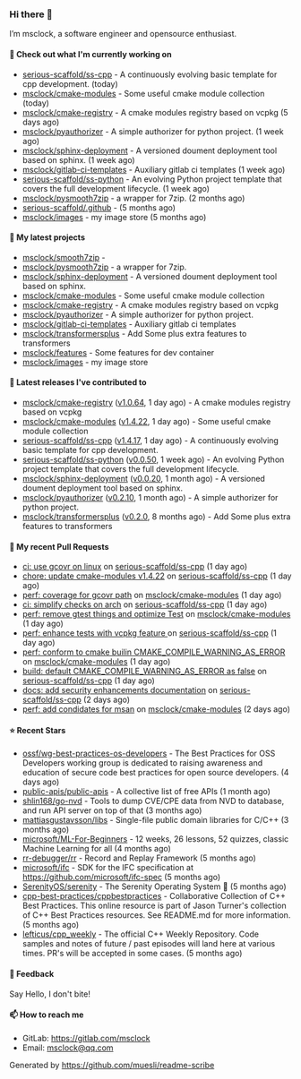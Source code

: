 ### Hi there 👋

I’m msclock, a software engineer and opensource enthusiast.

#### 👷 Check out what I'm currently working on

- [serious-scaffold/ss-cpp](https://github.com/serious-scaffold/ss-cpp) - A continuously evolving basic template for cpp development. (today)
- [msclock/cmake-modules](https://github.com/msclock/cmake-modules) - Some useful cmake module collection (today)
- [msclock/cmake-registry](https://github.com/msclock/cmake-registry) - A cmake modules registry based on vcpkg (5 days ago)
- [msclock/pyauthorizer](https://github.com/msclock/pyauthorizer) - A simple authorizer for python project. (1 week ago)
- [msclock/sphinx-deployment](https://github.com/msclock/sphinx-deployment) - A versioned doument deployment tool based on sphinx. (1 week ago)
- [msclock/gitlab-ci-templates](https://github.com/msclock/gitlab-ci-templates) - Auxiliary gitlab ci templates (1 week ago)
- [serious-scaffold/ss-python](https://github.com/serious-scaffold/ss-python) - An evolving Python project template that covers the full development lifecycle. (1 week ago)
- [msclock/pysmooth7zip](https://github.com/msclock/pysmooth7zip) - a wrapper for 7zip. (2 months ago)
- [serious-scaffold/.github](https://github.com/serious-scaffold/.github) -  (5 months ago)
- [msclock/images](https://github.com/msclock/images) - my image store (5 months ago)

#### 🌱 My latest projects

- [msclock/smooth7zip](https://github.com/msclock/smooth7zip) - 
- [msclock/pysmooth7zip](https://github.com/msclock/pysmooth7zip) - a wrapper for 7zip.
- [msclock/sphinx-deployment](https://github.com/msclock/sphinx-deployment) - A versioned doument deployment tool based on sphinx.
- [msclock/cmake-modules](https://github.com/msclock/cmake-modules) - Some useful cmake module collection
- [msclock/cmake-registry](https://github.com/msclock/cmake-registry) - A cmake modules registry based on vcpkg
- [msclock/pyauthorizer](https://github.com/msclock/pyauthorizer) - A simple authorizer for python project.
- [msclock/gitlab-ci-templates](https://github.com/msclock/gitlab-ci-templates) - Auxiliary gitlab ci templates
- [msclock/transformersplus](https://github.com/msclock/transformersplus) - Add Some plus extra features to transformers
- [msclock/features](https://github.com/msclock/features) - Some features for dev container
- [msclock/images](https://github.com/msclock/images) - my image store

#### 🔭 Latest releases I've contributed to

- [msclock/cmake-registry](https://github.com/msclock/cmake-registry) ([v1.0.64](https://github.com/msclock/cmake-registry/releases/tag/v1.0.64), 1 day ago) - A cmake modules registry based on vcpkg
- [msclock/cmake-modules](https://github.com/msclock/cmake-modules) ([v1.4.22](https://github.com/msclock/cmake-modules/releases/tag/v1.4.22), 1 day ago) - Some useful cmake module collection
- [serious-scaffold/ss-cpp](https://github.com/serious-scaffold/ss-cpp) ([v1.4.17](https://github.com/serious-scaffold/ss-cpp/releases/tag/v1.4.17), 1 day ago) - A continuously evolving basic template for cpp development.
- [serious-scaffold/ss-python](https://github.com/serious-scaffold/ss-python) ([v0.0.50](https://github.com/serious-scaffold/ss-python/releases/tag/v0.0.50), 1 week ago) - An evolving Python project template that covers the full development lifecycle.
- [msclock/sphinx-deployment](https://github.com/msclock/sphinx-deployment) ([v0.0.20](https://github.com/msclock/sphinx-deployment/releases/tag/v0.0.20), 1 month ago) - A versioned doument deployment tool based on sphinx.
- [msclock/pyauthorizer](https://github.com/msclock/pyauthorizer) ([v0.2.10](https://github.com/msclock/pyauthorizer/releases/tag/v0.2.10), 1 month ago) - A simple authorizer for python project.
- [msclock/transformersplus](https://github.com/msclock/transformersplus) ([v0.2.0](https://github.com/msclock/transformersplus/releases/tag/v0.2.0), 8 months ago) - Add Some plus extra features to transformers

#### 🔨 My recent Pull Requests

- [ci: use gcovr on linux](https://github.com/serious-scaffold/ss-cpp/pull/184) on [serious-scaffold/ss-cpp](https://github.com/serious-scaffold/ss-cpp) (1 day ago)
- [chore: update cmake-modules v1.4.22](https://github.com/serious-scaffold/ss-cpp/pull/183) on [serious-scaffold/ss-cpp](https://github.com/serious-scaffold/ss-cpp) (1 day ago)
- [perf: coverage for gcovr path](https://github.com/msclock/cmake-modules/pull/87) on [msclock/cmake-modules](https://github.com/msclock/cmake-modules) (1 day ago)
- [ci: simplify checks on arch](https://github.com/serious-scaffold/ss-cpp/pull/182) on [serious-scaffold/ss-cpp](https://github.com/serious-scaffold/ss-cpp) (1 day ago)
- [perf: remove gtest things and optimize Test](https://github.com/msclock/cmake-modules/pull/86) on [msclock/cmake-modules](https://github.com/msclock/cmake-modules) (1 day ago)
- [perf: enhance tests with vcpkg feature ](https://github.com/serious-scaffold/ss-cpp/pull/181) on [serious-scaffold/ss-cpp](https://github.com/serious-scaffold/ss-cpp) (1 day ago)
- [perf: conform to cmake builin CMAKE_COMPILE_WARNING_AS_ERROR](https://github.com/msclock/cmake-modules/pull/85) on [msclock/cmake-modules](https://github.com/msclock/cmake-modules) (1 day ago)
- [build: default CMAKE_COMPILE_WARNING_AS_ERROR as false](https://github.com/serious-scaffold/ss-cpp/pull/180) on [serious-scaffold/ss-cpp](https://github.com/serious-scaffold/ss-cpp) (1 day ago)
- [docs: add security enhancements documentation](https://github.com/serious-scaffold/ss-cpp/pull/179) on [serious-scaffold/ss-cpp](https://github.com/serious-scaffold/ss-cpp) (2 days ago)
- [perf: add condidates for msan](https://github.com/msclock/cmake-modules/pull/84) on [msclock/cmake-modules](https://github.com/msclock/cmake-modules) (2 days ago)

#### ⭐ Recent Stars

- [ossf/wg-best-practices-os-developers](https://github.com/ossf/wg-best-practices-os-developers) - The Best Practices for OSS Developers working group is dedicated to raising awareness and education of secure code best practices for open source developers. (4 days ago)
- [public-apis/public-apis](https://github.com/public-apis/public-apis) - A collective list of free APIs (1 month ago)
- [shlin168/go-nvd](https://github.com/shlin168/go-nvd) - Tools to dump CVE/CPE data from NVD to database, and run API server on top of that (3 months ago)
- [mattiasgustavsson/libs](https://github.com/mattiasgustavsson/libs) - Single-file public domain libraries for C/C&#43;&#43; (3 months ago)
- [microsoft/ML-For-Beginners](https://github.com/microsoft/ML-For-Beginners) - 12 weeks, 26 lessons, 52 quizzes, classic Machine Learning for all (4 months ago)
- [rr-debugger/rr](https://github.com/rr-debugger/rr) - Record and Replay Framework (5 months ago)
- [microsoft/ifc](https://github.com/microsoft/ifc) - SDK for the IFC specification at https://github.com/microsoft/ifc-spec (5 months ago)
- [SerenityOS/serenity](https://github.com/SerenityOS/serenity) - The Serenity Operating System 🐞 (5 months ago)
- [cpp-best-practices/cppbestpractices](https://github.com/cpp-best-practices/cppbestpractices) - Collaborative Collection of C&#43;&#43; Best Practices. This online resource is part of Jason Turner&#39;s collection of C&#43;&#43; Best Practices resources. See README.md for more information. (5 months ago)
- [lefticus/cpp_weekly](https://github.com/lefticus/cpp_weekly) - The official C&#43;&#43; Weekly Repository. Code samples and notes of future / past episodes will land here at various times. PR&#39;s will be accepted in some cases. (5 months ago)

#### 💬 Feedback

Say Hello, I don't bite!

#### 📫 How to reach me

- GitLab: https://gitlab.com/msclock
- Email: msclock@qq.com

Generated by https://github.com/muesli/readme-scribe
